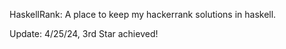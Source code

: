 HaskellRank: A place to keep my hackerrank solutions in haskell.     
     
Update: 4/25/24, 3rd Star achieved!
